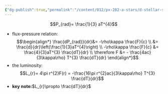 ```yaml
---
{"dg-publish":true,"permalink":"/content/012/px-282-a-stars/d-stellar-structure-and-interiors/px-282-d2b-radiation/","created":"2024-11-25T10:50:32.000+00:00","updated":"2024-11-26T09:39:33.777+00:00"}
---
```


$$P_{rad}= \frac{1}{3} aT^{4}$$
- flux-pressure relation: 
$$\begin{align*}
	\frac{dP_{rad}}{dr}&= -\rho\kappa \frac{F}{c} \\
	&= \frac{d}{dr}\left(\frac{1}{3}aT^{4}\right) \\
	-\rho\kappa \frac{F}{c} &= \frac{4}{3}aT^{3} \frac{dT}{dr} \\
	\therefore F &= - \frac{4ac}{3\kappa\rho} T^{3} \frac{dT}{dr}
\end{align*}$$
- the luminosity: 
$$L_{r}= 4\pi r^{2}F(r) = -\frac{16\pi r^{2}ac}{3\kappa\rho} T^{3} \frac{dT}{dr}$$
- **key note:**$L_{r}\propto \frac{dT}{dr}$
